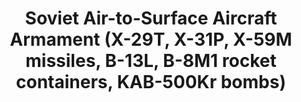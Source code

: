 ---
layout: product
title: "Soviet Air-to-Surface Aircraft Armament (X-29T, X-31P, X-59M missiles, B-13L, B-8M1 rocket containers, KAB-500Kr bombs)"
price: "TBA" 
desc: "Maketa"
img_path: "/assets/img/ICM 72213.webp"
brand: "N/A"
available: false
special_offer: false
new: false
soon: false
cat: "010000"
subcat: "013600"
subsubcat: "0N/A"
sifra: "ICM 72213"
popular: false
---